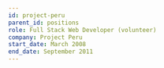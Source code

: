 ```yaml
---
id: project-peru
parent_id: positions
role: Full Stack Web Developer (volunteer)
company: Project Peru
start_date: March 2008
end_date: September 2011
---
```

